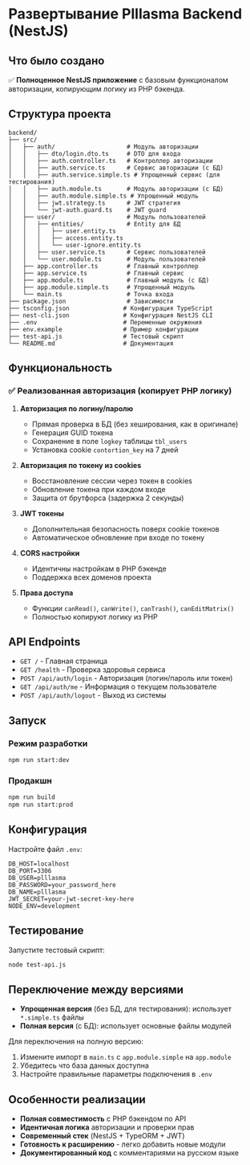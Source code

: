 # Развертывание Plllasma Backend (NestJS)

## Что было создано

✅ **Полноценное NestJS приложение** с базовым функционалом авторизации, копирующим логику из PHP бэкенда.

## Структура проекта

```
backend/
├── src/
│   ├── auth/                    # Модуль авторизации
│   │   ├── dto/login.dto.ts     # DTO для входа
│   │   ├── auth.controller.ts   # Контроллер авторизации
│   │   ├── auth.service.ts      # Сервис авторизации (с БД)
│   │   ├── auth.service.simple.ts # Упрощенный сервис (для тестирования)
│   │   ├── auth.module.ts       # Модуль авторизации (с БД)
│   │   ├── auth.module.simple.ts # Упрощенный модуль
│   │   ├── jwt.strategy.ts      # JWT стратегия
│   │   └── jwt-auth.guard.ts    # JWT guard
│   ├── user/                    # Модуль пользователей
│   │   ├── entities/            # Entity для БД
│   │   │   ├── user.entity.ts
│   │   │   ├── access.entity.ts
│   │   │   └── user-ignore.entity.ts
│   │   ├── user.service.ts      # Сервис пользователей
│   │   └── user.module.ts       # Модуль пользователей
│   ├── app.controller.ts        # Главный контроллер
│   ├── app.service.ts           # Главный сервис
│   ├── app.module.ts            # Главный модуль (с БД)
│   ├── app.module.simple.ts     # Упрощенный модуль
│   └── main.ts                  # Точка входа
├── package.json                 # Зависимости
├── tsconfig.json               # Конфигурация TypeScript
├── nest-cli.json               # Конфигурация NestJS CLI
├── .env                        # Переменные окружения
├── env.example                 # Пример конфигурации
├── test-api.js                 # Тестовый скрипт
└── README.md                   # Документация
```

## Функциональность

### ✅ Реализованная авторизация (копирует PHP логику)

1. **Авторизация по логину/паролю**
   - Прямая проверка в БД (без хеширования, как в оригинале)
   - Генерация GUID токена
   - Сохранение в поле `logkey` таблицы `tbl_users`
   - Установка cookie `contortion_key` на 7 дней

2. **Авторизация по токену из cookies**
   - Восстановление сессии через токен в cookies
   - Обновление токена при каждом входе
   - Защита от брутфорса (задержка 2 секунды)

3. **JWT токены**
   - Дополнительная безопасность поверх cookie токенов
   - Автоматическое обновление при входе по токену

4. **CORS настройки**
   - Идентичны настройкам в PHP бэкенде
   - Поддержка всех доменов проекта

5. **Права доступа**
   - Функции `canRead()`, `canWrite()`, `canTrash()`, `canEditMatrix()`
   - Полностью копируют логику из PHP

## API Endpoints

- `GET /` - Главная страница
- `GET /health` - Проверка здоровья сервиса
- `POST /api/auth/login` - Авторизация (логин/пароль или токен)
- `GET /api/auth/me` - Информация о текущем пользователе
- `POST /api/auth/logout` - Выход из системы

## Запуск

### Режим разработки
```bash
npm run start:dev
```

### Продакшн
```bash
npm run build
npm run start:prod
```

## Конфигурация

Настройте файл `.env`:
```
DB_HOST=localhost
DB_PORT=3306
DB_USER=plllasma
DB_PASSWORD=your_password_here
DB_NAME=plllasma
JWT_SECRET=your-jwt-secret-key-here
NODE_ENV=development
```

## Тестирование

Запустите тестовый скрипт:
```bash
node test-api.js
```

## Переключение между версиями

- **Упрощенная версия** (без БД, для тестирования): использует `*.simple.ts` файлы
- **Полная версия** (с БД): использует основные файлы модулей

Для переключения на полную версию:
1. Измените импорт в `main.ts` с `app.module.simple` на `app.module`
2. Убедитесь что база данных доступна
3. Настройте правильные параметры подключения в `.env`

## Особенности реализации

- **Полная совместимость** с PHP бэкендом по API
- **Идентичная логика** авторизации и проверки прав
- **Современный стек** (NestJS + TypeORM + JWT)
- **Готовность к расширению** - легко добавить новые модули
- **Документированный код** с комментариями на русском языке
